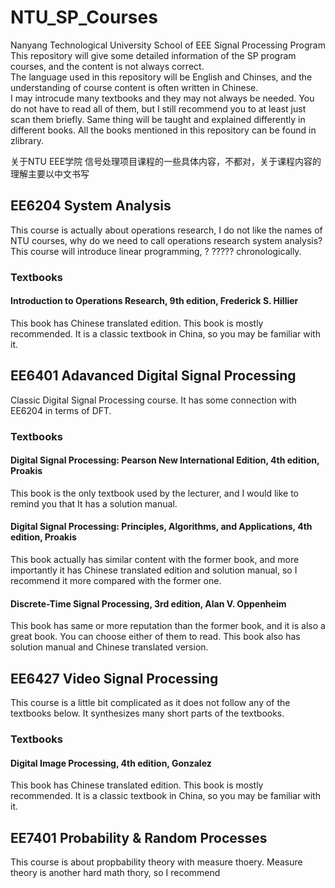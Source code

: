 # NTU_SP_Courses
Nanyang Technological University School of EEE Signal Processing Program  
This repository will give some detailed information of the SP program courses, and the content is not always correct.  
The language used in this repository will be English and Chinses, and the understanding of course content is often written in Chinese.  
I may introcude many textbooks and they may not always be needed. You do not have to read all of them, but I still recommend you to at least just scan them briefly. Same thing will be taught and explained differently in different books. All the books mentioned in this repository can be found in zlibrary.
  
关于NTU EEE学院 信号处理项目课程的一些具体内容，不都对，关于课程内容的理解主要以中文书写  


## EE6204 System Analysis  
This course is actually about operations research, I do not like the names of NTU courses, why do we need to call operations research system analysis? This course will introduce linear programming, ? ????? chronologically.  
### Textbooks  
#### Introduction to Operations Research, 9th edition, Frederick S. Hillier  
This book has Chinese translated edition. This book is mostly recommended. It is a classic textbook in China, so you may be familiar with it.


## EE6401 Adavanced Digital Signal Processing
Classic Digital Signal Processing course. It has some connection with EE6204 in terms of DFT.
### Textbooks 
#### Digital Signal Processing: Pearson New International Edition, 4th edition, Proakis
This book is the only textbook used by the lecturer, and I would like to remind you that It has a solution manual.
#### Digital Signal Processing: Principles, Algorithms, and Applications, 4th edition, Proakis
This book actually has similar content with the former book, and more importantly it has Chinese translated edition and solution manual, so I recommend it more compared with the former one.
#### Discrete-Time Signal Processing, 3rd edition, Alan V. Oppenheim
This book has same or more reputation than the former book, and it is also a great book. You can choose either of them to read. This book also has solution manual and Chinese translated version.



## EE6427 Video Signal Processing
This course is a little bit complicated as it does not follow any of the textbooks below. It synthesizes many short parts of the textbooks.
### Textbooks 
#### Digital Image Processing, 4th edition, Gonzalez
This book has Chinese translated edition. This book is mostly recommended. It is a classic textbook in China, so you may be familiar with it.

## EE7401 Probability & Random Processes
This course is about propbability theory with measure thoery. Measure theory is another hard math thory, so I recommend 

